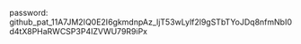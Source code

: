 password: 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
